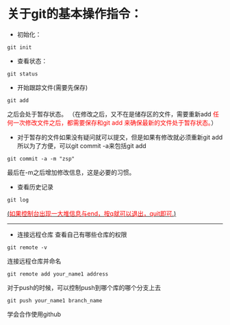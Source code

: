 # 关于git的基本操作指令：

+ 初始化：
```shell
git init
```
+ 查看状态：
```shell
git status
```
+ 开始跟踪文件(需要先保存)
```shell
git add
```
之后会处于暂存状态。
（在修改之后，又不在是储存区的文件，需要重新add
<font color='red'>任何一次修改文件之后，都需要保存和git add 来确保最新的文件处于暂存状态。</font>）

+ 对于暂存的文件如果没有疑问就可以提交，但是如果有修改就必须重新git add 所以为了方便，可以git commit -a来包括git add
```shell
git commit -a -m "zsp"
```
最后在-m之后增加修改信息，这是必要的习惯。

+ 查看历史记录
```shell
git log
```
[(<font color='red'>如果控制台出现一大堆信息与end，按q就可以退出，quit即可.</font>) ](https://blog.csdn.net/weixin_39358657/article/details/93469321) 
***
+ 连接远程仓库
查看自己有哪些仓库的权限
```shell
git remote -v
```
连接远程仓库并命名
```shell
git remote add your_name1 address
```
对于push的时候，可以控制push到哪个库的哪个分支上去
```shell
git push your_name1 branch_name
```

学会合作使用github
